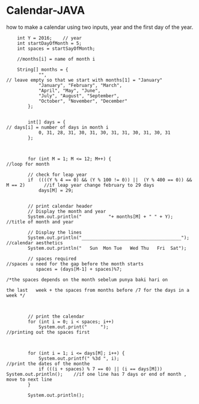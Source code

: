 # Calendar-JAVA
how to make a calendar using two inputs, year and the first day of the year.

        int Y = 2016;    // year
        int startDayOfMonth = 5;
        int spaces = startSayOfMonth;

        //months[i] = name of month i
        
        String[] months = {
                "",                                                                     // leave empty so that we start with months[1] = "January"
                "January", "February", "March",
                "April", "May", "June",
                "July", "August", "September",
                "October", "November", "December"
            };

            
            int[] days = {                                                              // days[i] = number of days in month i
                0, 31, 28, 31, 30, 31, 30, 31, 31, 30, 31, 30, 31
            };



            for (int M = 1; M <= 12; M++) {                                             //loop for month

            // check for leap year
            if  ((((Y % 4 == 0) && (Y % 100 != 0)) ||  (Y % 400 == 0)) && M == 2)       //if leap year change february to 29 days
                days[M] = 29;


            // print calendar header
            // Display the month and year
            System.out.println("          "+ months[M] + " " + Y);                      //title of month and year

            // Display the lines
            System.out.println("_____________________________________");                //calendar aesthetics
            System.out.println("   Sun  Mon Tue   Wed Thu   Fri  Sat");

            // spaces required                                                          //spaces u need for the gap before the month starts
               spaces = (days[M-1] + spaces)%7;                                         
                                                                                            /*the spaces depends on the month sebelum punya baki hari on 
                                                                                            the last   week + the spaces from months before /7 for the days in a week */



            // print the calendar
            for (int i = 0; i < spaces; i++)
                System.out.print("     ");                                              //printing out the spaces first



            for (int i = 1; i <= days[M]; i++) {
                System.out.printf(" %3d ", i);                                          //print the dates of the monthe
                if (((i + spaces) % 7 == 0) || (i == days[M])) System.out.println();    //if one line has 7 days or end of month , move to next line
            }

            System.out.println();
